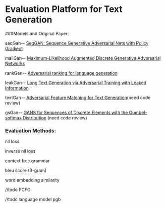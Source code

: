 # Evaluation Platform for Text Generation #

###Models and Original Paper:

seqGan--  [SeqGAN: Sequence Generative Adversarial Nets with Policy Gradient](https://arxiv.org/abs/1609.05473)

maliGan-- [Maximum-Likelihood Augmented Discrete Generative Adversarial Networks](https://arxiv.org/abs/1702.07983)

rankGan-- [Adversarial ranking for language generation](http://papers.nips.cc/paper/6908-adversarial-ranking-for-language-generation)

leakGan-- [Long Text Generation via Adversarial Training with Leaked Information](https://arxiv.org/abs/1709.08624)

textGan-- [Adversarial Feature Matching for Text Generation](https://arxiv.org/abs/1706.03850)(need code review)
 
gsGan-- [GANS for Sequences of Discrete Elements with the Gumbel-softmax Distribution](https://arxiv.org/abs/1611.04051)
(need code review)

### Evaluation Methods:
nll loss

inverse nll loss

context free grammar

bleu score (3-gram)

word embedding similarity

//todo PCFG

//todo language model pgb